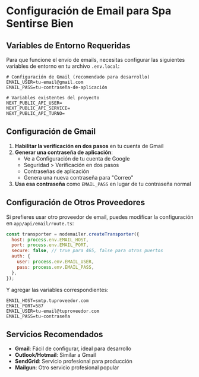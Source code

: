# Configuración de Email para Spa Sentirse Bien

## Variables de Entorno Requeridas

Para que funcione el envío de emails, necesitas configurar las siguientes variables de entorno en tu archivo `.env.local`:

```env
# Configuración de Gmail (recomendado para desarrollo)
EMAIL_USER=tu-email@gmail.com
EMAIL_PASS=tu-contraseña-de-aplicación

# Variables existentes del proyecto
NEXT_PUBLIC_API_USER=
NEXT_PUBLIC_API_SERVICE=
NEXT_PUBLIC_API_TURNO=
```

## Configuración de Gmail

1. **Habilitar la verificación en dos pasos** en tu cuenta de Gmail
2. **Generar una contraseña de aplicación**:
   - Ve a Configuración de tu cuenta de Google
   - Seguridad > Verificación en dos pasos
   - Contraseñas de aplicación
   - Genera una nueva contraseña para "Correo"
3. **Usa esa contraseña** como `EMAIL_PASS` en lugar de tu contraseña normal

## Configuración de Otros Proveedores

Si prefieres usar otro proveedor de email, puedes modificar la configuración en `app/api/email/route.ts`:

```javascript
const transporter = nodemailer.createTransporter({
  host: process.env.EMAIL_HOST,
  port: process.env.EMAIL_PORT,
  secure: false, // true para 465, false para otros puertos
  auth: {
    user: process.env.EMAIL_USER,
    pass: process.env.EMAIL_PASS,
  },
});
```

Y agregar las variables correspondientes:
```env
EMAIL_HOST=smtp.tuproveedor.com
EMAIL_PORT=587
EMAIL_USER=tu-email@tuproveedor.com
EMAIL_PASS=tu-contraseña
```

## Servicios Recomendados

- **Gmail**: Fácil de configurar, ideal para desarrollo
- **Outlook/Hotmail**: Similar a Gmail
- **SendGrid**: Servicio profesional para producción
- **Mailgun**: Otro servicio profesional popular
